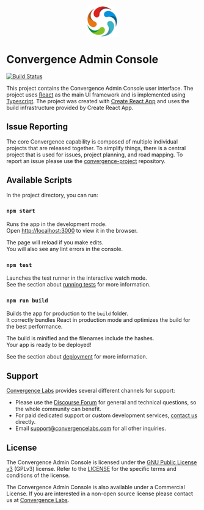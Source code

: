 <div align="center">
  <img  alt="Convergence Logo" height="80" src="assets/convergence-logo.png" >
</div>

# Convergence Admin Console
[![Build Status](https://travis-ci.org/convergencelabs/convergence-admin-console.svg?branch=master)](https://travis-ci.org/convergencelabs/convergence-admin-console)

This project contains the Convergence Admin Console user interface. The project uses [React](https://reactjs.org/) as the main UI framework and is implemented using [Typescript](https://www.typescriptlang.org/). The project was created with [Create React App](https://github.com/facebook/create-react-app) and uses the build infrastructure provided by Create React App.

## Issue Reporting
The core Convergence capability is composed of multiple individual projects that are released together. To simplify things, there is a central project that is used for issues, project planning, and road mapping.  To report an issue please use the [convergence-project](https://github.com/convergencelabs/convergence-project) repository.

## Available Scripts
In the project directory, you can run:

### `npm start`
Runs the app in the development mode.<br>
Open [http://localhost:3000](http://localhost:3000) to view it in the browser.

The page will reload if you make edits.<br>
You will also see any lint errors in the console.

### `npm test`
Launches the test runner in the interactive watch mode.<br>
See the section about [running tests](https://facebook.github.io/create-react-app/docs/running-tests) for more information.

### `npm run build`
Builds the app for production to the `build` folder.<br>
It correctly bundles React in production mode and optimizes the build for the best performance.

The build is minified and the filenames include the hashes.<br>
Your app is ready to be deployed!

See the section about [deployment](https://facebook.github.io/create-react-app/docs/deployment) for more information.


## Support
[Convergence Labs](https://convergencelabs.com) provides several different channels for support:

- Please use the [Discourse Forum](https://forum.convergence.io) for general and technical questions, so the whole community can benefit.
- For paid dedicated support or custom development services, [contact us](https://convergence.io/contact-sales/) directly.
- Email <support@convergencelabs.com> for all other inquiries.

## License
The Convergence Admin Console is licensed under the [GNU Public License v3](LICENSE) (GPLv3) license. Refer to the [LICENSE](LICENSE) for the specific terms and conditions of the license.

The Convergence Admin Console is also available under a Commercial License. If you are interested in a non-open source license please contact us at [Convergence Labs](https://convergencelabs.com).
